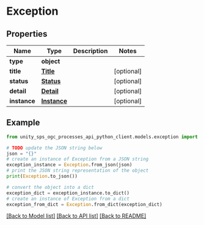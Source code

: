# Exception


## Properties

Name | Type | Description | Notes
------------ | ------------- | ------------- | -------------
**type** | **object** |  |
**title** | [**Title**](Title.md) |  | [optional]
**status** | [**Status**](Status.md) |  | [optional]
**detail** | [**Detail**](Detail.md) |  | [optional]
**instance** | [**Instance**](Instance.md) |  | [optional]

## Example

```python
from unity_sps_ogc_processes_api_python_client.models.exception import Exception

# TODO update the JSON string below
json = "{}"
# create an instance of Exception from a JSON string
exception_instance = Exception.from_json(json)
# print the JSON string representation of the object
print(Exception.to_json())

# convert the object into a dict
exception_dict = exception_instance.to_dict()
# create an instance of Exception from a dict
exception_from_dict = Exception.from_dict(exception_dict)
```
[[Back to Model list]](../README.md#documentation-for-models) [[Back to API list]](../README.md#documentation-for-api-endpoints) [[Back to README]](../README.md)
